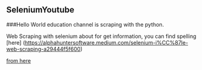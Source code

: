 ## SeleniumYoutube

###Hello World education channel is scraping with the python.

Web Scraping with selenium about for get information, 
you can find spelling [here] (https://alphahuntersoftware.medium.com/selenium-i%CC%87le-web-scraping-a29444f5f600) 

[from here](https://alphahuntersoftware.medium.com/selenium-i%CC%87le-web-scraping-a29444f5f600 "Medium")
